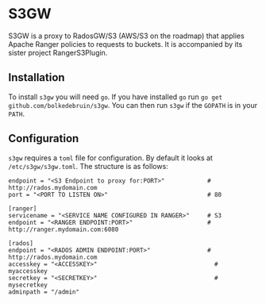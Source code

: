 # S3GW

S3GW is a proxy to RadosGW/S3 (AWS/S3 on the roadmap) that applies Apache Ranger policies to requests to buckets. It 
is accompanied by its sister project RangerS3Plugin.

## Installation

To install `s3gw` you will need `go`. If you have installed `go` run `go get github.com/bolkedebruin/s3gw`. You can
then run `s3gw` if the `GOPATH` is in your `PATH`.

## Configuration

`s3gw` requires a `toml` file for configuration. By default it looks at `/etc/s3gw/s3gw.toml`. The structure is 
as follows:

```
endpoint = "<S3 Endpoint to proxy for:PORT>"            # http://rados.mydomain.com
port = "<PORT TO LISTEN ON>"                            # 80

[ranger]
servicename = "<SERVICE NAME CONFIGURED IN RANGER>"     # S3
endpoint = "<RANGER ENDPOINT:PORT>"                     # http://ranger.mydomain.com:6080

[rados]
endpoint = "<RADOS ADMIN ENDPOINT:PORT>"                # http://rados.mydomain.com         
accesskey = "<ACCESSKEY>"                                 # myaccesskey
secretkey = "<SECRETKEY>"                                 # mysecretkey
adminpath = "/admin"                                    
```
